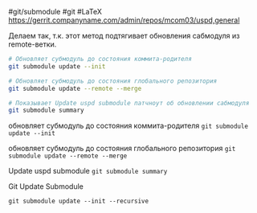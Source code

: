 #git/submodule #git #LaTeX
https://gerrit.companyname.com/admin/repos/mcom03/uspd,general

Делаем так, т.к. этот метод подтягивает обновления сабмодуля из remote-ветки.
```bash
# Обновляет субмодуль до состояния коммита-родителя
git submodule update --init 

# Обновляет субмодуль до состояния глобального репозитория
git submodule update --remote --merge 

# Показывает Update uspd submodule патчноут об обновлении сабмодуля
git submodule summary 
```
 обновляет субмодуль до состояния коммита-родителя
`git submodule update --init`

обновляет субмодуль до состояния глобального репозитория
`git submodule update --remote --merge`

Update uspd submodule
`git submodule summary`

Git Update Submodule
```
git submodule update --init --recursive
```
